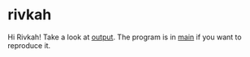 # rivkah

Hi Rivkah! Take a look at [output](./output). The program is in [main](./main.py) if you want to reproduce it.

